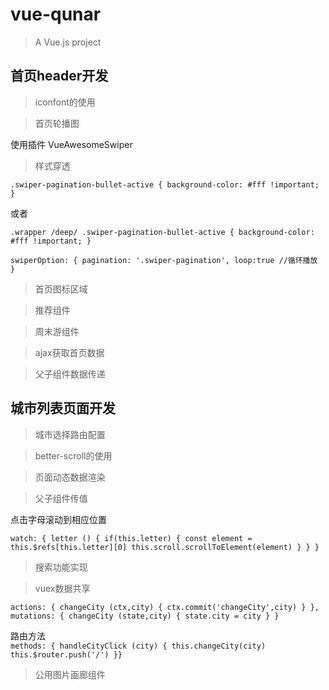 # vue-qunar

> A Vue.js project

## 首页header开发
>iconfont的使用

>首页轮播图

使用插件 VueAwesomeSwiper

>样式穿透

`.swiper-pagination-bullet-active {
    background-color: #fff !important;
  }`


或者

`.wrapper /deep/ .swiper-pagination-bullet-active {
    background-color: #fff !important;
  }`
  
`swiperOption: {
                pagination: '.swiper-pagination',
                loop:true //循环播放
               }`

>首页图标区域

>推荐组件

>周末游组件

>ajax获取首页数据

>父子组件数据传递


## 城市列表页面开发

>城市选择路由配置

<router-link to="/city"></router-link>

>better-scroll的使用

>页面动态数据渲染

>父子组件传值

点击字母滚动到相应位置

`watch: {
      letter () {
        if(this.letter) {
          const element = this.$refs[this.letter][0]
          this.scroll.scrollToElement(element)
        }
      }
    }`
    
>搜索功能实现

>vuex数据共享

`actions: {
      changeCity (ctx,city) {
        ctx.commit('changeCity',city)
      }
    },
    mutations: {
        changeCity (state,city) {
          state.city = city
        }
      }`
      
 路由方法     
      `methods: {
        handleCityClick (city) {
          this.changeCity(city)
          this.$router.push('/')
       }}`
       
>公用图片画廊组件
